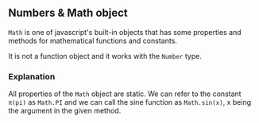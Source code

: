 ## Numbers & Math object

`Math` is one of javascript's built-in objects that has some properties and methods for mathematical functions and constants.

It is not a function object and it works with the `Number` type.

### Explanation

All properties of the `Math` object are static. We can refer to the constant `π(pi)` as `Math.PI` and we can call the sine function as `Math.sin(x)`, x being the argument in the given method.